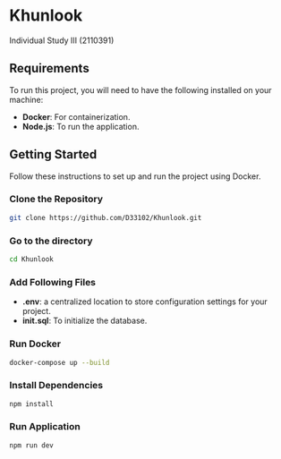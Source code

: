 # Khunlook 
Individual Study III (2110391)

## Requirements

To run this project, you will need to have the following installed on your machine:

- **Docker**: For containerization.
- **Node.js**: To run the application.

## Getting Started

Follow these instructions to set up and run the project using Docker.

### Clone the Repository
```bash
git clone https://github.com/D33102/Khunlook.git
```
### Go to the directory
```bash
cd Khunlook
```
### Add Following Files
- **.env**: a centralized location to store configuration settings for your project.
- **init.sql**: To initialize the database.
  
### Run Docker
```bash
docker-compose up --build
```
### Install Dependencies
```bash
npm install
```
### Run Application
```bash
npm run dev
```

